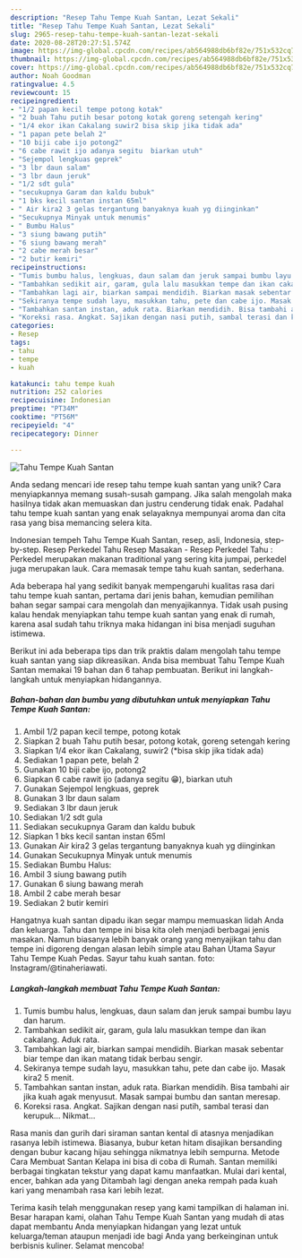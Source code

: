 ```yaml
---
description: "Resep Tahu Tempe Kuah Santan, Lezat Sekali"
title: "Resep Tahu Tempe Kuah Santan, Lezat Sekali"
slug: 2965-resep-tahu-tempe-kuah-santan-lezat-sekali
date: 2020-08-28T20:27:51.574Z
image: https://img-global.cpcdn.com/recipes/ab564988db6bf82e/751x532cq70/tahu-tempe-kuah-santan-foto-resep-utama.jpg
thumbnail: https://img-global.cpcdn.com/recipes/ab564988db6bf82e/751x532cq70/tahu-tempe-kuah-santan-foto-resep-utama.jpg
cover: https://img-global.cpcdn.com/recipes/ab564988db6bf82e/751x532cq70/tahu-tempe-kuah-santan-foto-resep-utama.jpg
author: Noah Goodman
ratingvalue: 4.5
reviewcount: 15
recipeingredient:
- "1/2 papan kecil tempe potong kotak"
- "2 buah Tahu putih besar potong kotak goreng setengah kering"
- "1/4 ekor ikan Cakalang suwir2 bisa skip jika tidak ada"
- "1 papan pete belah 2"
- "10 biji cabe ijo potong2"
- "6 cabe rawit ijo adanya segitu  biarkan utuh"
- "Sejempol lengkuas geprek"
- "3 lbr daun salam"
- "3 lbr daun jeruk"
- "1/2 sdt gula"
- "secukupnya Garam dan kaldu bubuk"
- "1 bks kecil santan instan 65ml"
- " Air kira2 3 gelas tergantung banyaknya kuah yg diinginkan"
- "Secukupnya Minyak untuk menumis"
- " Bumbu Halus"
- "3 siung bawang putih"
- "6 siung bawang merah"
- "2 cabe merah besar"
- "2 butir kemiri"
recipeinstructions:
- "Tumis bumbu halus, lengkuas, daun salam dan jeruk sampai bumbu layu dan harum."
- "Tambahkan sedikit air, garam, gula lalu masukkan tempe dan ikan cakalang. Aduk rata."
- "Tambahkan lagi air, biarkan sampai mendidih. Biarkan masak sebentar biar tempe dan ikan matang tidak berbau sengir."
- "Sekiranya tempe sudah layu, masukkan tahu, pete dan cabe ijo. Masak kira2 5 menit."
- "Tambahkan santan instan, aduk rata. Biarkan mendidih. Bisa tambahi air jika kuah agak menyusut. Masak sampai bumbu dan santan meresap."
- "Koreksi rasa. Angkat. Sajikan dengan nasi putih, sambal terasi dan kerupuk... Nikmat..."
categories:
- Resep
tags:
- tahu
- tempe
- kuah

katakunci: tahu tempe kuah 
nutrition: 252 calories
recipecuisine: Indonesian
preptime: "PT34M"
cooktime: "PT56M"
recipeyield: "4"
recipecategory: Dinner

---
```



![Tahu Tempe Kuah Santan](https://img-global.cpcdn.com/recipes/ab564988db6bf82e/751x532cq70/tahu-tempe-kuah-santan-foto-resep-utama.jpg)

Anda sedang mencari ide resep tahu tempe kuah santan yang unik? Cara menyiapkannya memang susah-susah gampang. Jika salah mengolah maka hasilnya tidak akan memuaskan dan justru cenderung tidak enak. Padahal tahu tempe kuah santan yang enak selayaknya mempunyai aroma dan cita rasa yang bisa memancing selera kita.

Indonesian tempeh Tahu Tempe Kuah Santan, resep, asli, Indonesia, step-by-step. Resep Perkedel Tahu Resep Masakan - Resep Perkedel Tahu : Perkedel merupakan makanan traditional yang sering kita jumpai, perkedel juga merupakan lauk. Cara memasak tempe tahu kuah santan, sederhana.

Ada beberapa hal yang sedikit banyak mempengaruhi kualitas rasa dari tahu tempe kuah santan, pertama dari jenis bahan, kemudian pemilihan bahan segar sampai cara mengolah dan menyajikannya. Tidak usah pusing kalau hendak menyiapkan tahu tempe kuah santan yang enak di rumah, karena asal sudah tahu triknya maka hidangan ini bisa menjadi suguhan istimewa.


Berikut ini ada beberapa tips dan trik praktis dalam mengolah tahu tempe kuah santan yang siap dikreasikan. Anda bisa membuat Tahu Tempe Kuah Santan memakai 19 bahan dan 6 tahap pembuatan. Berikut ini langkah-langkah untuk menyiapkan hidangannya.

<!--inarticleads1-->

##### Bahan-bahan dan bumbu yang dibutuhkan untuk menyiapkan Tahu Tempe Kuah Santan:

1. Ambil 1/2 papan kecil tempe, potong kotak
1. Siapkan 2 buah Tahu putih besar, potong kotak, goreng setengah kering
1. Siapkan 1/4 ekor ikan Cakalang, suwir2 (*bisa skip jika tidak ada)
1. Sediakan 1 papan pete, belah 2
1. Gunakan 10 biji cabe ijo, potong2
1. Siapkan 6 cabe rawit ijo (adanya segitu 😁), biarkan utuh
1. Gunakan Sejempol lengkuas, geprek
1. Gunakan 3 lbr daun salam
1. Sediakan 3 lbr daun jeruk
1. Sediakan 1/2 sdt gula
1. Sediakan secukupnya Garam dan kaldu bubuk
1. Siapkan 1 bks kecil santan instan 65ml
1. Gunakan  Air kira2 3 gelas tergantung banyaknya kuah yg diinginkan
1. Gunakan Secukupnya Minyak untuk menumis
1. Sediakan  Bumbu Halus:
1. Ambil 3 siung bawang putih
1. Gunakan 6 siung bawang merah
1. Ambil 2 cabe merah besar
1. Sediakan 2 butir kemiri


Hangatnya kuah santan dipadu ikan segar mampu memuaskan lidah Anda dan keluarga. Tahu dan tempe ini bisa kita oleh menjadi berbagai jenis masakan. Namun biasanya lebih banyak orang yang menyajikan tahu dan tempe ini digoreng dengan alasan lebih simple atau Bahan Utama Sayur Tahu Tempe Kuah Pedas. Sayur tahu kuah santan. foto: Instagram/@tinaheriawati. 

<!--inarticleads2-->

##### Langkah-langkah membuat Tahu Tempe Kuah Santan:

1. Tumis bumbu halus, lengkuas, daun salam dan jeruk sampai bumbu layu dan harum.
1. Tambahkan sedikit air, garam, gula lalu masukkan tempe dan ikan cakalang. Aduk rata.
1. Tambahkan lagi air, biarkan sampai mendidih. Biarkan masak sebentar biar tempe dan ikan matang tidak berbau sengir.
1. Sekiranya tempe sudah layu, masukkan tahu, pete dan cabe ijo. Masak kira2 5 menit.
1. Tambahkan santan instan, aduk rata. Biarkan mendidih. Bisa tambahi air jika kuah agak menyusut. Masak sampai bumbu dan santan meresap.
1. Koreksi rasa. Angkat. Sajikan dengan nasi putih, sambal terasi dan kerupuk... Nikmat...


Rasa manis dan gurih dari siraman santan kental di atasnya menjadikan rasanya lebih istimewa. Biasanya, bubur ketan hitam disajikan bersanding dengan bubur kacang hijau sehingga nikmatnya lebih sempurna. Metode Cara Membuat Santan Kelapa ini bisa di coba di Rumah. Santan memiliki berbagai tingkatan tekstur yang dapat kamu manfaatkan. Mulai dari kental, encer, bahkan ada yang Ditambah lagi dengan aneka rempah pada kuah kari yang menambah rasa kari lebih lezat. 

Terima kasih telah menggunakan resep yang kami tampilkan di halaman ini. Besar harapan kami, olahan Tahu Tempe Kuah Santan yang mudah di atas dapat membantu Anda menyiapkan hidangan yang lezat untuk keluarga/teman ataupun menjadi ide bagi Anda yang berkeinginan untuk berbisnis kuliner. Selamat mencoba!
